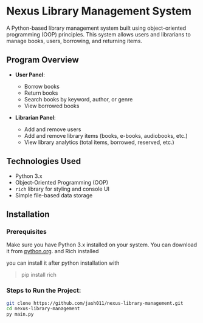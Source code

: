 # Nexus Library Management System

A Python-based library management system built using object-oriented programming (OOP) principles. This system allows users and librarians to manage books, users, borrowing, and returning items.

## Program Overview

- **User Panel**:
  - Borrow books
  - Return books
  - Search books by keyword, author, or genre
  - View borrowed books
  
- **Librarian Panel**:
  - Add and remove users
  - Add and remove library items (books, e-books, audiobooks, etc.)
  - View library analytics (total items, borrowed, reserved, etc.)

## Technologies Used

- Python 3.x
- Object-Oriented Programming (OOP)
- `rich` library for styling and console UI
- Simple file-based data storage

## Installation

### Prerequisites

Make sure you have Python 3.x installed on your system. You can download it from [python.org](https://www.python.org/downloads/).
and Rich installed 

you can install it after python installation with

> pip install rich

### Steps to Run the Project:

```bash
git clone https://github.com/jash011/nexus-library-management.git
cd nexus-library-management
py main.py
